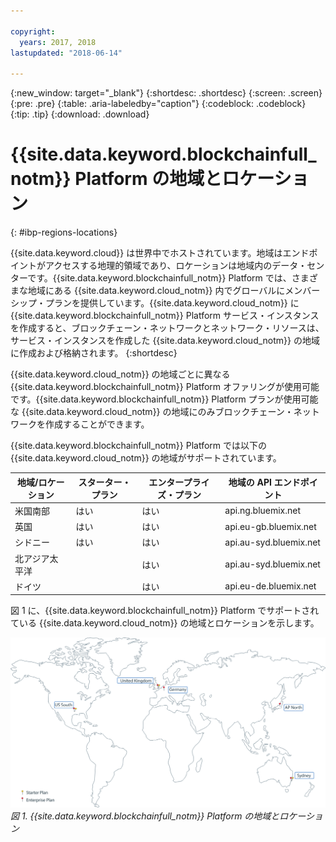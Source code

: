 ```yaml
---

copyright:
  years: 2017, 2018
lastupdated: "2018-06-14"

---
```


{:new_window: target="_blank"}
{:shortdesc: .shortdesc}
{:screen: .screen}
{:pre: .pre}
{:table: .aria-labeledby="caption"}
{:codeblock: .codeblock}
{:tip: .tip}
{:download: .download}


# {{site.data.keyword.blockchainfull_notm}} Platform の地域とロケーション
{: #ibp-regions-locations}

{{site.data.keyword.cloud}} は世界中でホストされています。地域はエンドポイントがアクセスする地理的領域であり、ロケーションは地域内のデータ・センターです。{{site.data.keyword.blockchainfull_notm}} Platform では、さまざまな地域にある {{site.data.keyword.cloud_notm}} 内でグローバルにメンバーシップ・プランを提供しています。{{site.data.keyword.cloud_notm}} に {{site.data.keyword.blockchainfull_notm}} Platform サービス・インスタンスを作成すると、ブロックチェーン・ネットワークとネットワーク・リソースは、サービス・インスタンスを作成した {{site.data.keyword.cloud_notm}} の地域に作成および格納されます。
{:shortdesc}

{{site.data.keyword.cloud_notm}} の地域ごとに異なる {{site.data.keyword.blockchainfull_notm}} Platform オファリングが使用可能です。{{site.data.keyword.blockchainfull_notm}} Platform プランが使用可能な {{site.data.keyword.cloud_notm}} の地域にのみブロックチェーン・ネットワークを作成することができます。

{{site.data.keyword.blockchainfull_notm}} Platform では以下の {{site.data.keyword.cloud_notm}} の地域がサポートされています。

| 地域/ロケーション | スターター・プラン | エンタープライズ・プラン | 地域の API エンドポイント |
|--------|----------|----------|-------------|
| 米国南部 | はい | はい | api.ng.bluemix.net |
| 英国 | はい | はい | api.eu-gb.bluemix.net |
| シドニー | はい | はい | api.au-syd.bluemix.net |
| 北アジア太平洋 |  | はい | api.au-syd.bluemix.net |
| ドイツ |  | はい | api.eu-de.bluemix.net |

図 1 に、{{site.data.keyword.blockchainfull_notm}} Platform でサポートされている {{site.data.keyword.cloud_notm}} の地域とロケーションを示します。

![{{site.data.keyword.blockchainfull_notm}} Platform の地域とロケーション](../images/ibp_regions.png "{{site.data.keyword.blockchainfull_notm}} Platform の地域とロケーション")  
_図 1. {{site.data.keyword.blockchainfull_notm}} Platform の地域とロケーション_
